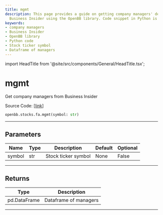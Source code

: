 ```yaml
---
title: mgmt
description: This page provides a guide on getting company managers' details from
  Business Insider using the OpenBB library. Code snippet in Python is provided.
keywords:
- company managers
- Business Insider
- OpenBB library
- Python code
- Stock ticker symbol
- Dataframe of managers
---
```


import HeadTitle from '@site/src/components/General/HeadTitle.tsx';

<HeadTitle title="mgmt - Fa - Stocks - Reference | OpenBB SDK Docs" />

# mgmt

Get company managers from Business Insider

Source Code: [[link](https://github.com/OpenBB-finance/OpenBBTerminal/tree/main/openbb_terminal/stocks/fundamental_analysis/business_insider_model.py#L19)]

```python
openbb.stocks.fa.mgmt(symbol: str)
```

---

## Parameters

| Name | Type | Description | Default | Optional |
| ---- | ---- | ----------- | ------- | -------- |
| symbol | str | Stock ticker symbol | None | False |


---

## Returns

| Type | Description |
| ---- | ----------- |
| pd.DataFrame | Dataframe of managers |
---
